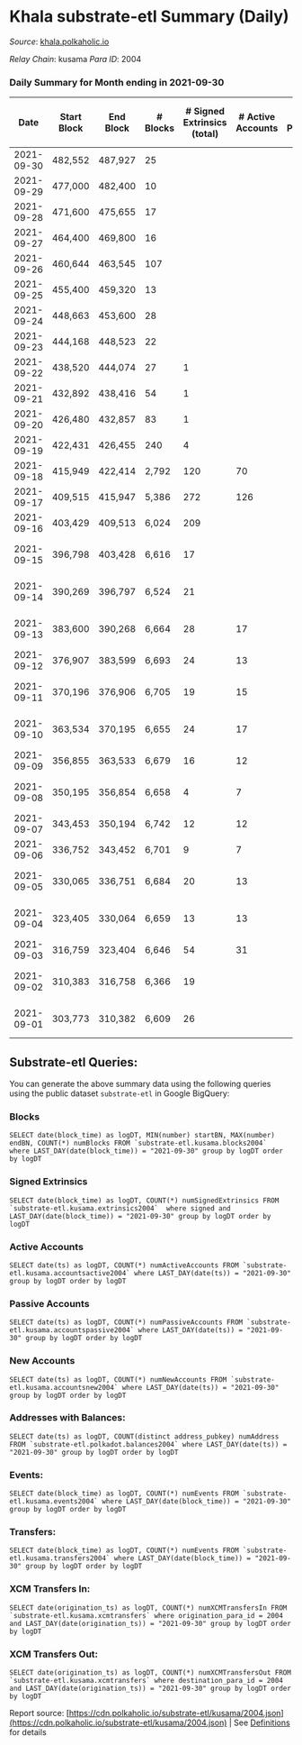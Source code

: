 # Khala substrate-etl Summary (Daily)

_Source_: [khala.polkaholic.io](https://khala.polkaholic.io)

*Relay Chain*: kusama
*Para ID*: 2004



### Daily Summary for Month ending in 2021-09-30


| Date | Start Block | End Block | # Blocks | # Signed Extrinsics (total) | # Active Accounts | # Passive | # New | # Addresses with Balances | # Events | # Transfers | # XCM Transfers In | # XCM Transfers Out | Issues | 
| ---- | ----------- | --------- | -------- | --------------------------- | ----------------- | --------- | ----- | ------------------------- | -------- | ----------- | ------------------ | ------------------- | ------ |
| 2021-09-30 | 482,552 | 487,927 | 25 |  |  |  |  | 11,717 | 51 |   |   |   |  |
| 2021-09-29 | 477,000 | 482,400 | 10 |  |  |  |  |  | 28 |   |   |   |  |
| 2021-09-28 | 471,600 | 475,655 | 17 |  |  |  |  |  | 39 |   |   |   |  |
| 2021-09-27 | 464,400 | 469,800 | 16 |  |  |  |  |  | 40 |   |   |   |  |
| 2021-09-26 | 460,644 | 463,545 | 107 |  |  |  |  |  | 216 |   |   |   |  |
| 2021-09-25 | 455,400 | 459,320 | 13 |  |  |  |  |  | 27 |   |   |   |  |
| 2021-09-24 | 448,663 | 453,600 | 28 |  |  |  |  |  | 65 |   |   |   |  |
| 2021-09-23 | 444,168 | 448,523 | 22 |  |  |  |  |  | 43 |   |   |   |  |
| 2021-09-22 | 438,520 | 444,074 | 27 | 1 |  |  |  |  | 57 |   |   |   |  |
| 2021-09-21 | 432,892 | 438,416 | 54 | 1 |  |  |  |  | 107 |   |   |   |  |
| 2021-09-20 | 426,480 | 432,857 | 83 | 1 |  |  |  |  | 168 |   |   |   |  |
| 2021-09-19 | 422,431 | 426,455 | 240 | 4 |  |  |  |  | 454 |   |   |   |  |
| 2021-09-18 | 415,949 | 422,414 | 2,792 | 120 | 70 |  |  | 6,451 | 5,418 | 5 ($471.11) |   |   |  |
| 2021-09-17 | 409,515 | 415,947 | 5,386 | 272 | 126 |  |  | 4,502 | 10,519 | 129 ($20.94) |   |   |  |
| 2021-09-16 | 403,429 | 409,513 | 6,024 | 209 |  |  |  | 3,280 | 12,478 | 1 ($918,346.02) |   |   |  |
| 2021-09-15 | 396,798 | 403,428 | 6,616 | 17 |  |  |  |  | 13,274 |   |   |   | 15 missing (0.23%) |
| 2021-09-14 | 390,269 | 396,797 | 6,524 | 21 |  |  |  |  | 13,133 | 8 ($1,217.73) |   |   | 5 missing (0.08%) |
| 2021-09-13 | 383,600 | 390,268 | 6,664 | 28 | 17 |  |  | 3,218 | 13,398 | 1 ($28,689.13) |   |   | 5 missing (0.07%) |
| 2021-09-12 | 376,907 | 383,599 | 6,693 | 24 | 13 |  |  | 3,218 | 13,467 | 12 ($2,726,229.53) |   |   |  |
| 2021-09-11 | 370,196 | 376,906 | 6,705 | 19 | 15 |  |  | 3,204 | 13,507 | 13 ($119.38) |   |   | 6 missing (0.09%) |
| 2021-09-10 | 363,534 | 370,195 | 6,655 | 24 | 17 |  |  | 3,204 | 13,374 |   |   |   | 7 missing (0.11%) |
| 2021-09-09 | 356,855 | 363,533 | 6,679 | 16 | 12 |  |  | 3,204 | 13,397 |   |   |   |  |
| 2021-09-08 | 350,195 | 356,854 | 6,658 | 4 | 7 |  |  | 3,204 | 13,334 |   |   |   | 2 missing (0.03%) |
| 2021-09-07 | 343,453 | 350,194 | 6,742 | 12 | 12 |  |  | 3,202 | 13,516 |   |   |   |  |
| 2021-09-06 | 336,752 | 343,452 | 6,701 | 9 | 7 |  |  | 3,202 | 13,427 |   |   |   |  |
| 2021-09-05 | 330,065 | 336,751 | 6,684 | 20 | 13 |  |  | 3,201 | 13,416 |   |   |   | 3 missing (0.04%) |
| 2021-09-04 | 323,405 | 330,064 | 6,659 | 13 | 13 |  |  | 3,200 | 13,355 |   |   |   | 1 missing (0.02%) |
| 2021-09-03 | 316,759 | 323,404 | 6,646 | 54 | 31 |  |  | 3,200 | 13,424 |   |   |   |  |
| 2021-09-02 | 310,383 | 316,758 | 6,366 | 19 |  |  |  | 3,200 | 12,741 | 1 ($2.76) |   |   | 10 missing (0.16%) |
| 2021-09-01 | 303,773 | 310,382 | 6,609 | 26 |  |  |  |  | 13,277 |   |   |   | 1 missing (0.02%) |

## Substrate-etl Queries:
You can generate the above summary data using the following queries using the public dataset `substrate-etl` in Google BigQuery:


### Blocks
```
SELECT date(block_time) as logDT, MIN(number) startBN, MAX(number) endBN, COUNT(*) numBlocks FROM `substrate-etl.kusama.blocks2004`  where LAST_DAY(date(block_time)) = "2021-09-30" group by logDT order by logDT
```


### Signed Extrinsics
```
SELECT date(block_time) as logDT, COUNT(*) numSignedExtrinsics FROM `substrate-etl.kusama.extrinsics2004`  where signed and LAST_DAY(date(block_time)) = "2021-09-30" group by logDT order by logDT
```


### Active Accounts
```
SELECT date(ts) as logDT, COUNT(*) numActiveAccounts FROM `substrate-etl.kusama.accountsactive2004` where LAST_DAY(date(ts)) = "2021-09-30" group by logDT order by logDT
```


### Passive Accounts
```
SELECT date(ts) as logDT, COUNT(*) numPassiveAccounts FROM `substrate-etl.kusama.accountspassive2004` where LAST_DAY(date(ts)) = "2021-09-30" group by logDT order by logDT
```


### New Accounts
```
SELECT date(ts) as logDT, COUNT(*) numNewAccounts FROM `substrate-etl.kusama.accountsnew2004` where LAST_DAY(date(ts)) = "2021-09-30" group by logDT order by logDT
```


### Addresses with Balances:
```
SELECT date(ts) as logDT, COUNT(distinct address_pubkey) numAddress FROM `substrate-etl.polkadot.balances2004` where LAST_DAY(date(ts)) = "2021-09-30" group by logDT order by logDT
```


### Events:
```
SELECT date(block_time) as logDT, COUNT(*) numEvents FROM `substrate-etl.kusama.events2004` where LAST_DAY(date(block_time)) = "2021-09-30" group by logDT order by logDT
```


### Transfers:
```
SELECT date(block_time) as logDT, COUNT(*) numEvents FROM `substrate-etl.kusama.transfers2004` where LAST_DAY(date(block_time)) = "2021-09-30" group by logDT order by logDT
```


### XCM Transfers In:
```
SELECT date(origination_ts) as logDT, COUNT(*) numXCMTransfersIn FROM `substrate-etl.kusama.xcmtransfers` where origination_para_id = 2004 and LAST_DAY(date(origination_ts)) = "2021-09-30" group by logDT order by logDT
```


### XCM Transfers Out:
```
SELECT date(origination_ts) as logDT, COUNT(*) numXCMTransfersOut FROM `substrate-etl.kusama.xcmtransfers` where destination_para_id = 2004 and LAST_DAY(date(origination_ts)) = "2021-09-30" group by logDT order by logDT
```



Report source: [https://cdn.polkaholic.io/substrate-etl/kusama/2004.json](https://cdn.polkaholic.io/substrate-etl/kusama/2004.json) | See [Definitions](/DEFINITIONS.md) for details
